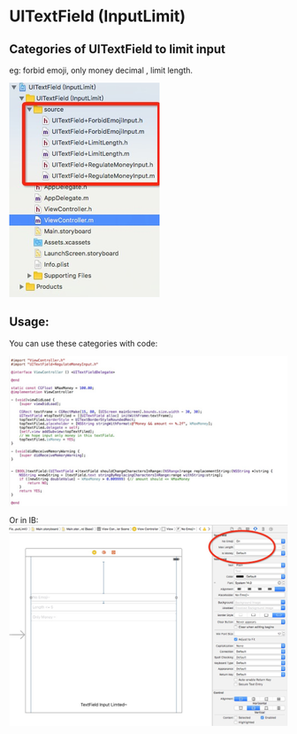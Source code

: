 # UITextField (InputLimit)
Categories of UITextField to limit input
---
eg: forbid emoji, only money decimal , limit length.<br>

![InputLimit](https://github.com/DingHub/ScreenShots/blob/master/UITextField%20(InputLimit)/tl0.png)

Usage:
---
You can use these categories with code:<br>

![InputLimit](https://github.com/DingHub/ScreenShots/blob/master/UITextField%20(InputLimit)/tl1.png)

Or in IB:<br>
![InputLimit](https://github.com/DingHub/ScreenShots/blob/master/UITextField%20(InputLimit)/tl2.png)
